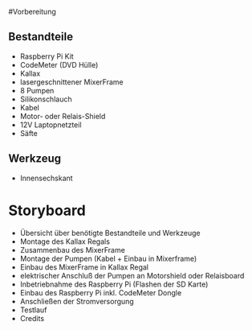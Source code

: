 #Vorbereitung
## Bestandteile
* Raspberry Pi Kit
* CodeMeter (DVD Hülle)
* Kallax
* lasergeschnittener MixerFrame
* 8 Pumpen
* Silikonschlauch
* Kabel
* Motor- oder Relais-Shield
* 12V Laptopnetzteil
* Säfte

## Werkzeug
* Innensechskant

# Storyboard
* Übersicht über benötigte Bestandteile und Werkzeuge
* Montage des Kallax Regals
* Zusammenbau des MixerFrame
* Montage der Pumpen (Kabel + Einbau in Mixerframe)
* Einbau des MixerFrame in Kallax Regal
* elektrischer Anschluß der Pumpen an Motorshield oder Relaisboard
* Inbetriebnahme des Raspberry Pi (Flashen der SD Karte)
* Einbau des Raspberry Pi inkl. CodeMeter Dongle
* Anschließen der Stromversorgung
* Testlauf
* Credits
